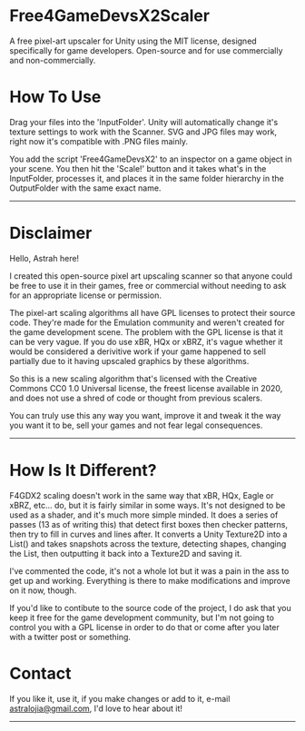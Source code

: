 # Free4GameDevsX2Scaler
A free pixel-art upscaler for Unity using the MIT license, designed specifically for game developers. Open-source and for use commercially and non-commercially.

# How To Use
Drag your files into the 'InputFolder'. Unity will automatically change it's texture 
settings to work with the Scanner. SVG and JPG files may work, right now it's compatible with 
.PNG files mainly.

You add the script 'Free4GameDevsX2' to an inspector on a game object in your scene. You then 
hit the 'Scale!' button and it takes what's in the InputFolder, processes it, and places it 
in the same folder hierarchy in the OutputFolder with the same exact name. 

------------------------------------------------------------------------------------------

# Disclaimer
Hello, Astrah here! 

I created this open-source pixel art upscaling scanner so that anyone could be free
to use it in their games, free or commercial without needing to ask for an 
appropriate license or permission. 

The pixel-art scaling algorithms all have GPL licenses to protect their source code. 
They're made for the Emulation community and weren't created for the game development
scene. The problem with the GPL license is that it can be very vague. If you do use 
xBR, HQx or xBRZ, it's vague whether it would be considered a derivitive work if your
game happened to sell partially due to it having upscaled graphics by these algorithms. 

So this is a new scaling algorithm that's licensed with the Creative Commons 
CC0 1.0 Universal license, the freest license available in 2020, and does not use
a shred of code or thought from previous scalers.

You can truly use this any way you want, improve it and tweak it the way you want it to 
be, sell your games and not fear legal consequences.

------------------------------------------------------------------------------------------

# How Is It Different?

F4GDX2 scaling doesn't work in the same way that xBR, HQx, Eagle or xBRZ, etc... do, but it is 
fairly similar in some ways. It's not designed to be used as a shader, and it's much more simple
minded. It does a series of passes (13 as of writing this) that detect first
boxes then checker patterns, then try to fill in curves and lines after. It converts a Unity
Texture2D into a List<HSLColor>() and takes snapshots across the texture, detecting shapes, 
changing the List, then outputting it back into a Texture2D and saving it.

I've commented the code, it's not a whole lot but it was a pain in the ass to get up
and working. Everything is there to make modifications and improve on it now, though.

If you'd like to contibute to the source code of the project, I do ask that you keep it 
free for the game development community, but I'm not going to control you with a GPL license 
in order to do that or come after you later with a twitter post or something.

# Contact
If you like it, use it, if you make changes or add to it, e-mail astralojia@gmail.com, 
I'd love to hear about it!

------------------------------------------------------------------------------------------
